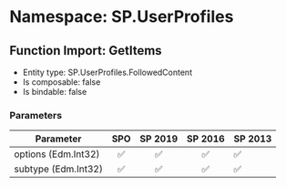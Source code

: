 # Namespace: SP.UserProfiles

## Function Import: GetItems

- Entity type: SP.UserProfiles.FollowedContent
- Is composable: false
- Is bindable: false

### Parameters

Parameter | SPO | SP 2019 | SP 2016 | SP 2013
----------|:---:|:-------:|:-------:|:-------
options (Edm.Int32) | ✅ | ✅ | ✅ | ✅
subtype (Edm.Int32) | ✅ | ✅ | ✅ | ✅
